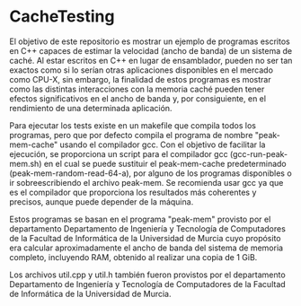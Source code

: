 # CacheTesting
El objetivo de este repositorio es mostrar un ejemplo de programas escritos en C++ capaces de estimar la velocidad (ancho de banda) de un sistema de caché. Al estar escritos en C++ en lugar de ensamblador, pueden no ser tan exactos como si lo serían otras aplicaciones disponibles en el mercado como CPU-X, sin embargo, la finalidad de estos programas es mostrar como las distintas interacciones con la memoria caché pueden tener efectos significativos en el ancho de banda y, por consiguiente, en el rendimiento de una determinada aplicación.

Para ejecutar los tests existe en un makefile que compila todos los programas, pero que por defecto compila el programa de nombre "peak-mem-cache" usando el compilador gcc. Con el objetivo de facilitar la ejecución, se proporciona un script para el compilador gcc (gcc-run-peak-mem.sh) en el cual se puede sustituir el peak-mem-cache predeterminado (peak-mem-random-read-64-a), por alguno de los programas disponibles o ir sobreescribiendo el archivo peak-mem. Se recomienda usar gcc ya que es el compilador que proporciona los resultados más coherentes y precisos, aunque puede depender de la máquina.

Estos programas se basan en el programa "peak-mem" provisto por el departamento Departamento de Ingeniería y Tecnología de Computadores de la Facultad de Informática de la Universidad de Murcia cuyo propósito era calcular aproximadamente el ancho de banda del sistema de memoria completo, incluyendo RAM, obtenido al realizar una copia de 1 GiB.

Los archivos util.cpp y util.h también fueron provistos por el departamento Departamento de Ingeniería y Tecnología de Computadores de la Facultad de Informática de la Universidad de Murcia.
